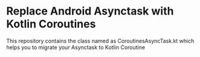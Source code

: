 Replace Android Asynctask with Kotlin Coroutines
===================================

This repository contains the class named as CoroutinesAsyncTask.kt which helps you to migrate your Asynctask to Kotlin Coroutine
